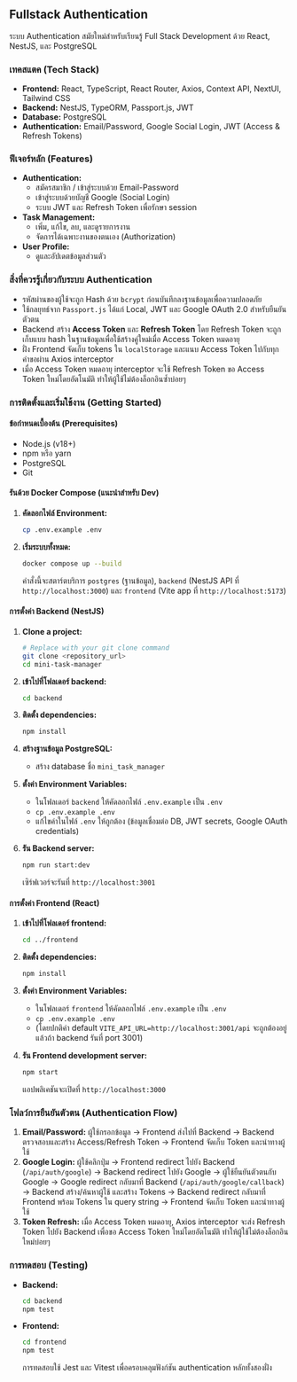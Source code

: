 ## Fullstack Authentication

ระบบ Authentication สมัยใหม่สำหรับเรียนรู้ Full Stack Development ด้วย React, NestJS, และ PostgreSQL

### เทคสแตค (Tech Stack)

- **Frontend:** React, TypeScript, React Router, Axios, Context API, NextUI, Tailwind CSS
- **Backend:** NestJS, TypeORM, Passport.js, JWT
- **Database:** PostgreSQL
- **Authentication:** Email/Password, Google Social Login, JWT (Access & Refresh Tokens)

### ฟีเจอร์หลัก (Features)

- **Authentication:**
  - สมัครสมาชิก / เข้าสู่ระบบด้วย Email-Password
  - เข้าสู่ระบบด้วยบัญชี Google (Social Login)
  - ระบบ JWT และ Refresh Token เพื่อรักษา session
- **Task Management:**
  - เพิ่ม, แก้ไข, ลบ, และดูรายการงาน
  - จัดการได้เฉพาะงานของตนเอง (Authorization)
- **User Profile:**
  - ดูและอัปเดตข้อมูลส่วนตัว

### สิ่งที่ควรรู้เกี่ยวกับระบบ Authentication

- รหัสผ่านของผู้ใช้จะถูก Hash ด้วย `bcrypt` ก่อนบันทึกลงฐานข้อมูลเพื่อความปลอดภัย
- ใช้กลยุทธ์จาก `Passport.js` ได้แก่ Local, JWT และ Google OAuth 2.0 สำหรับยืนยันตัวตน
- Backend สร้าง **Access Token** และ **Refresh Token** โดย Refresh Token จะถูกเก็บแบบ hash ในฐานข้อมูลเพื่อใช้สร้างคู่ใหม่เมื่อ Access Token หมดอายุ
- ฝั่ง Frontend จัดเก็บ tokens ใน `localStorage` และแนบ Access Token ไปกับทุกคำขอผ่าน Axios interceptor
- เมื่อ Access Token หมดอายุ interceptor จะใช้ Refresh Token ขอ Access Token ใหม่โดยอัตโนมัติ ทำให้ผู้ใช้ไม่ต้องล็อกอินซ้ำบ่อยๆ

### การติดตั้งและเริ่มใช้งาน (Getting Started)

#### ข้อกำหนดเบื้องต้น (Prerequisites)

- Node.js (v18+)
- npm หรือ yarn
- PostgreSQL
- Git

#### รันด้วย Docker Compose (แนะนำสำหรับ Dev)

1. **คัดลอกไฟล์ Environment:**
   ```bash
   cp .env.example .env
   ```
2. **เริ่มระบบทั้งหมด:**
   ```bash
   docker compose up --build
   ```
   คำสั่งนี้จะสตาร์ตบริการ `postgres` (ฐานข้อมูล), `backend` (NestJS API ที่ `http://localhost:3000`) และ `frontend` (Vite app ที่ `http://localhost:5173`)

#### การตั้งค่า Backend (NestJS)

1.  **Clone a project:**
    ```bash
    # Replace with your git clone command
    git clone <repository_url>
    cd mini-task-manager
    ```
2.  **เข้าไปที่โฟลเดอร์ backend:**
    ```bash
    cd backend
    ```
3.  **ติดตั้ง dependencies:**
    ```bash
    npm install
    ```
4.  **สร้างฐานข้อมูล PostgreSQL:**

    - สร้าง database ชื่อ `mini_task_manager`

5.  **ตั้งค่า Environment Variables:**

    - ในโฟลเดอร์ `backend` ให้คัดลอกไฟล์ `.env.example` เป็น `.env`
    - `cp .env.example .env`
    - แก้ไขค่าในไฟล์ `.env` ให้ถูกต้อง (ข้อมูลเชื่อมต่อ DB, JWT secrets, Google OAuth credentials)

6.  **รัน Backend server:**
    ```bash
    npm run start:dev
    ```
    เซิร์ฟเวอร์จะรันที่ `http://localhost:3001`

#### การตั้งค่า Frontend (React)

1.  **เข้าไปที่โฟลเดอร์ frontend:**
    ```bash
    cd ../frontend
    ```
2.  **ติดตั้ง dependencies:**
    ```bash
    npm install
    ```
3.  **ตั้งค่า Environment Variables:**

    - ในโฟลเดอร์ `frontend` ให้คัดลอกไฟล์ `.env.example` เป็น `.env`
    - `cp .env.example .env`
    - (โดยปกติค่า default `VITE_API_URL=http://localhost:3001/api` จะถูกต้องอยู่แล้วถ้า backend รันที่ port 3001)

4.  **รัน Frontend development server:**
    ```bash
    npm start
    ```
    แอปพลิเคชันจะเปิดที่ `http://localhost:3000`

### โฟลว์การยืนยันตัวตน (Authentication Flow)

1.  **Email/Password:** ผู้ใช้กรอกข้อมูล -> Frontend ส่งไปที่ Backend -> Backend ตรวจสอบและสร้าง Access/Refresh Token -> Frontend จัดเก็บ Token และนำทางผู้ใช้
2.  **Google Login:** ผู้ใช้คลิกปุ่ม -> Frontend redirect ไปยัง Backend (`/api/auth/google`) -> Backend redirect ไปยัง Google -> ผู้ใช้ยืนยันตัวตนกับ Google -> Google redirect กลับมาที่ Backend (`/api/auth/google/callback`) -> Backend สร้าง/ค้นหาผู้ใช้ และสร้าง Tokens -> Backend redirect กลับมาที่ Frontend พร้อม Tokens ใน query string -> Frontend จัดเก็บ Token และนำทางผู้ใช้
3.  **Token Refresh:** เมื่อ Access Token หมดอายุ, Axios interceptor จะส่ง Refresh Token ไปยัง Backend เพื่อขอ Access Token ใหม่โดยอัตโนมัติ ทำให้ผู้ใช้ไม่ต้องล็อกอินใหม่บ่อยๆ

### การทดสอบ (Testing)

- **Backend:**
  ```bash
  cd backend
  npm test
  ```
- **Frontend:**
  ```bash
  cd frontend
  npm test
  ```
  การทดสอบใช้ Jest และ Vitest เพื่อครอบคลุมฟังก์ชัน authentication หลักทั้งสองฝั่ง
